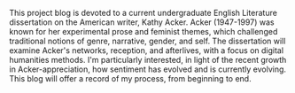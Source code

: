 This project blog is devoted to a current undergraduate English Literature dissertation on the American writer, Kathy Acker. Acker (1947-1997) was known for her experimental prose and feminist themes, which challenged traditional notions of genre, narrative, gender, and self. The dissertation will examine Acker's networks, reception, and afterlives, with a focus on digital humanities methods. I'm particularly interested, in light of the recent growth in Acker-appreciation, how sentiment has evolved and is currently evolving. This blog will offer a record of my process, from beginning to end.
